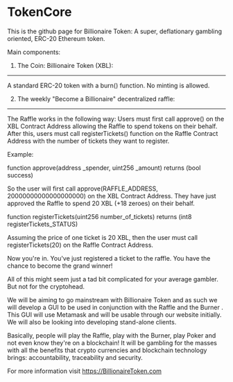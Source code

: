 # TokenCore

This is the github page for Billionaire Token: A super, deflationary gambling oriented, ERC-20 Ethereum token.

Main components:

1. The Coin: Billionaire Token (XBL): 
------------------------------------
A standard ERC-20 token with a burn() function. No minting is allowed.

2. The weekly "Become a Billionaire" decentralized raffle:
---------------------------------------------------------

The Raffle works in the following way: Users must first call approve() on the XBL Contract Address allowing the Raffle to spend tokens on their behalf.
After this, users must call registerTickets() function on the Raffle Contract Address with the number of tickets they want to register.

Example:


  function approve(address _spender, uint256 _amount) returns (bool success) 


So the user will first call approve(RAFFLE_ADDRESS, 20000000000000000000) on the XBL Contract Address. They have just approved the Raffle to spend 20 XBL (+18 zeroes) on their behalf.


  function registerTickets(uint256 number_of_tickets) returns (int8 registerTickets_STATUS)


Assuming the price of one ticket is 20 XBL, then the user must call registerTickets(20) on the Raffle Contract Address.

Now you're in. You've just registered a ticket to the raffle. You have the chance to become the grand winner!

All of this might seem just a tad bit complicated for your average gambler. But not for the cryptohead.

We will be aiming to go mainstream with Billionaire Token and as such we will develop a GUI to be used in conjunction with the Raffle and the Burner .
This GUI will use Metamask and will be usable through our website initially. We will also be looking into developing stand-alone clients.

Basically, people will play the Raffle, play with the Burner, play Poker and not even know they're on a blockchain! 
It will be gambling for the masses with all the benefits that crypto currencies and blockchain technology brings: accountability, traceability and security.


For more information visit https://BillionaireToken.com
